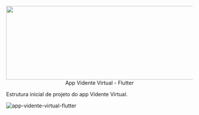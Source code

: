 <p align="center">
  <img width="800" height="200" src="https://avatars.githubusercontent.com/u/67197423?v=4>
</p>

# App Vidente Virtual - Flutter

Estrutura inicial de projeto do app Vidente Virtual.

![app-vidente-virtual-flutter](https://user-images.githubusercontent.com/67197423/152692863-4d6bae96-6303-448a-ad6b-0ed6db0824d6.jpg)
